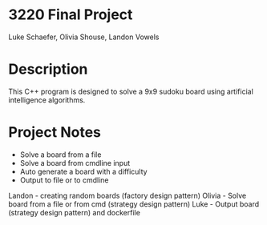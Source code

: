 # 3220 Final Project
Luke Schaefer, Olivia Shouse, Landon Vowels

# Description
This C++ program is designed to solve a 9x9 sudoku board using artificial intelligence algorithms. 

# Project Notes
- Solve a board from a file
- Solve a board from cmdline input
- Auto generate a board with a difficulty 
- Output to file or to cmdline

Landon - creating random boards (factory design pattern)
Olivia - Solve board from a file or from cmd (strategy design pattern)
Luke - Output board (strategy design pattern) and dockerfile
